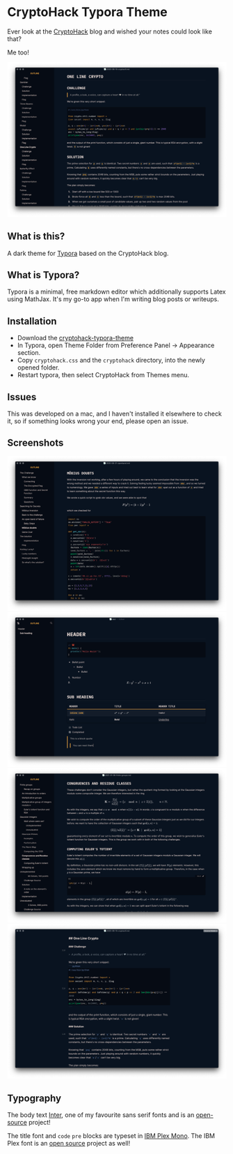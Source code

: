 # CryptoHack Typora Theme

Ever look at the [CryptoHack](https://blog.cryptohack.org) blog and wished your notes could look like that?

Me too!

![Theme Screenshot](https://github.com/cryptohack/typora-theme/blob/a5348a3279f0358c5afdfeb0c65b1c3e2bee6a6a/screenshots/screenshot1.png)

## What is this?

A dark theme for [Typora](https://typora.io) based on the CryptoHack blog.

## What is Typora?

Typora is a minimal, free markdown editor which additionally supports Latex using MathJax. It's my go-to app when I'm writing blog posts or writeups.

## Installation 

- Download the [cryptohack-typora-theme](https://github.com/cryptohack/typora-theme/blob/a5348a3279f0358c5afdfeb0c65b1c3e2bee6a6a/theme/cryptohack.zip)
- In Typora, open Theme Folder from Preference Panel → Appearance section.
- Copy `cryptohack.css` and the `cryptohack` directory, into the newly opened folder.
- Restart typora, then select CryptoHack from Themes menu.

## Issues

This was developed on a mac, and I haven't installed it elsewhere to check it, so if something looks wrong your end, please open an issue.

## Screenshots

![Theme Screenshot](https://github.com/cryptohack/typora-theme/blob/a5348a3279f0358c5afdfeb0c65b1c3e2bee6a6a/screenshots/screenshot2.png)
![Theme Screenshot](https://github.com/cryptohack/typora-theme/blob/a5348a3279f0358c5afdfeb0c65b1c3e2bee6a6a/screenshots/screenshot3.png)
![Theme Screenshot](https://github.com/cryptohack/typora-theme/blob/a5348a3279f0358c5afdfeb0c65b1c3e2bee6a6a/screenshots/screenshot4.png)
![Theme Screenshot](https://github.com/cryptohack/typora-theme/blob/a5348a3279f0358c5afdfeb0c65b1c3e2bee6a6a/screenshots/screenshot5.png)

## Typography

The body text [Inter](https://rsms.me/inter/), one of my favourite sans serif fonts and is an [open-source](https://github.com/rsms/inter) project!

The title font and `code` `pre` blocks are typeset in [IBM Plex Mono](https://www.ibm.com/plex/). The IBM Plex font is an [open source](https://github.com/IBM/plex) project as well!
